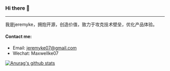### Hi there 👋

<!--
**jeremyke/jeremyke** is a ✨ _special_ ✨ repository because its `README.md` (this file) appears on your GitHub profile.

Here are some ideas to get you started:

- 🔭 I’m currently working on ...
- 🌱 I’m currently learning ...
- 👯 I’m looking to collaborate on ...
- 🤔 I’m looking for help with ...
- 💬 Ask me about ...
- 📫 How to reach me: ...
- 😄 Pronouns: ...
- ⚡ Fun fact: ...
-->
-----------------------------------

我是jeremyke，拥抱开源，创造价值，致力于攻克技术壁垒，优化产品体验。

#### Contact me:

- Email: jeremyke07@gmail.com
- Wechat: Maxwellke07

[![Anurag's github stats](https://github-readme-stats.vercel.app/api?username=jeremyke)](https://github.com/anuraghazra/github-readme-stats)

